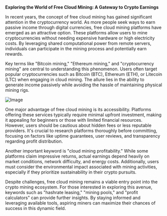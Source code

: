 **Exploring the World of Free Cloud Mining: A Gateway to Crypto Earnings**

In recent years, the concept of free cloud mining has gained significant attention in the cryptocurrency world. As more people seek ways to earn passive income through digital currencies, free cloud mining platforms have emerged as an attractive option. These platforms allow users to mine cryptocurrencies without needing expensive hardware or high electricity costs. By leveraging shared computational power from remote servers, individuals can participate in the mining process and potentially earn rewards.

Key terms like "Bitcoin mining," "Ethereum mining," and "cryptocurrency mining" are central to understanding this phenomenon. Users often target popular cryptocurrencies such as Bitcoin (BTC), Ethereum (ETH), or Litecoin (LTC) when engaging in cloud mining. The allure lies in the ability to generate income passively while avoiding the hassle of maintaining physical mining rigs.

![Image](https://github.com/user-attachments/assets/31692037-0104-4703-abd1-696b6a7dd41b)

One major advantage of free cloud mining is its accessibility. Platforms offering these services typically require minimal upfront investment, making it appealing for beginners or those with limited financial resources. However, users should be cautious about hidden fees or less reputable providers. It's crucial to research platforms thoroughly before committing, focusing on factors like uptime guarantees, user reviews, and transparency regarding profit distribution.

Another important keyword is "cloud mining profitability." While some platforms claim impressive returns, actual earnings depend heavily on market conditions, network difficulty, and energy costs. Additionally, users must consider the environmental impact associated with mining activities, especially if they prioritize sustainability in their crypto pursuits.

Despite challenges, free cloud mining remains a viable entry point into the crypto mining ecosystem. For those interested in exploring this avenue, keywords such as "hashrate leasing," "mining pools," and "profit calculators" can provide further insights. By staying informed and leveraging available tools, aspiring miners can maximize their chances of success in this dynamic field.